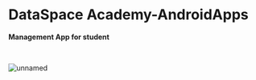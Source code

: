 # DataSpace Academy-AndroidApps
<b> Management App for student </B>

<br>

![unnamed](https://user-images.githubusercontent.com/120317751/216659461-6988eb31-7442-4a79-aa18-4460d1d35a46.jpg)

